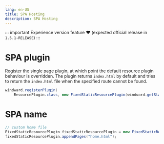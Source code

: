 ```yaml
---
lang: en-US
title: SPA Hosting
description: SPA Hosting
---
```


::: important
Experience version feature ❤️ (expected official release in `1.5.1-RELEASE`)
:::

# SPA plugin

Register the single page plugin, at which point the default resource plugin behaviour is overridden. The plugin returns `index.html` by default and tries to return the `index.html` file when the specified route cannot be found.

```java
windward.registerPlugin(
    ResourcePlugin.class, new FixedStaticResourcePlugin(windward.getStaticResourceLocations()));
```

# SPA name

```java
// custom home file
FixedStaticResourcePlugin fixedStaticResourcePlugin = new FixedStaticResourcePlugin(windward.getStaticResourceLocations());
fixedStaticResourcePlugin.appendPages("home.html");
```
